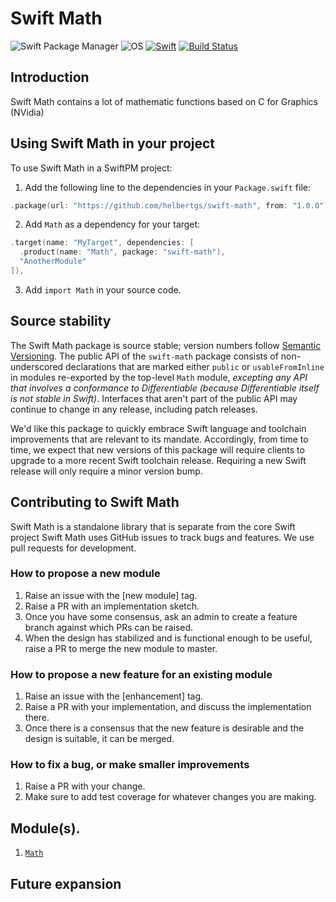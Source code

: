 # Swift Math

![Swift Package Manager](https://badgen.net/badge/Swift%20Package/5.5/orange)
![OS](https://badgen.net/badge/platforms/iOS%20%7C%20macOS%20%7C%20tvOS%20%7C%20watchOS%20%7C%20Linux%20%7C%20Windows/black)
[![Swift](https://github.com/helbertgs/swift-math/actions/workflows/swift.yml/badge.svg)](https://github.com/helbertgs/swift-math/actions/workflows/swift.yml)
[![Build Status](https://app.bitrise.io/app/d44fb074346957be/status.svg?token=117HaHYOgEFESP4kn9-54A)](https://app.bitrise.io/app/d44fb074346957be)
  
## Introduction

Swift Math contains a lot of mathematic functions based on C for Graphics (NVidia)

## Using Swift Math in your project

To use Swift Math in a SwiftPM project:

1. Add the following line to the dependencies in your `Package.swift` file:

```swift
.package(url: "https://github.com/helbertgs/swift-math", from: "1.0.0"),
```

2. Add `Math` as a dependency for your target:

```swift
.target(name: "MyTarget", dependencies: [
  .product(name: "Math", package: "swift-math"),
  "AnotherModule"
]),
```

3. Add `import Math` in your source code.

## Source stability

The Swift Math package is source stable; version numbers follow [Semantic Versioning](https://semver.org).
The public API of the `swift-math` package consists of non-underscored declarations that are marked either `public` or `usableFromInline` in modules re-exported by the top-level `Math` module, *excepting any API that involves a conformance to Differentiable (because Differentiable itself is not stable in Swift)*.
Interfaces that aren't part of the public API may continue to change in any release, including patch releases. 

We'd like this package to quickly embrace Swift language and toolchain improvements that are relevant to its mandate.
Accordingly, from time to time, we expect that new versions of this package will require clients to upgrade to a more recent Swift toolchain release.
Requiring a new Swift release will only require a minor version bump.

## Contributing to Swift Math

Swift Math is a standalone library that is separate from the core Swift project
Swift Math uses GitHub issues to track bugs and features. We use pull requests for development.

### How to propose a new module

1. Raise an issue with the [new module] tag.
2. Raise a PR with an implementation sketch.
3. Once you have some consensus, ask an admin to create a feature branch against which PRs can be raised.
4. When the design has stabilized and is functional enough to be useful, raise a PR to merge the new module to master.

### How to propose a new feature for an existing module

1. Raise an issue with the [enhancement] tag.
2. Raise a PR with your implementation, and discuss the implementation there.
3. Once there is a consensus that the new feature is desirable and the design is suitable, it can be merged.

### How to fix a bug, or make smaller improvements

1. Raise a PR with your change. 
2. Make sure to add test coverage for whatever changes you are making.

## Module(s).

1. [`Math`](Sources/Math/README.md)

## Future expansion